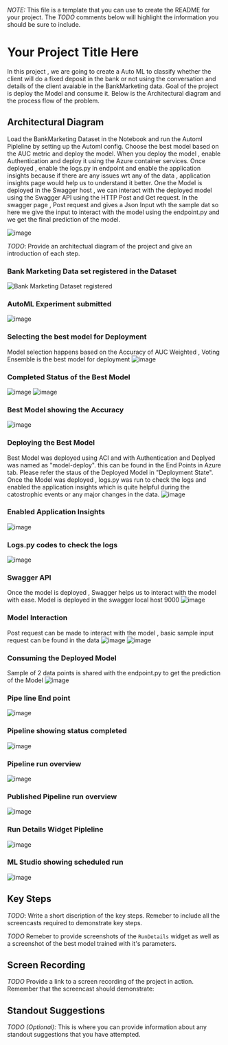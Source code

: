 *NOTE:* This file is a template that you can use to create the README for your project. The *TODO* comments below will highlight the information you should be sure to include.


# Your Project Title Here

In this project , we are going to create a Auto ML to classify whether the client will do a fixed deposit in the bank or not using the conversation and details of the client avaiable in the BankMarketing data. Goal of the project is deploy the Model and consume it. Below is the Architectural diagram and the process flow of the problem. 

## Architectural Diagram

Load the BankMarketing Dataset in the Notebook and run the Automl Pipleline by setting up the Automl config. Choose the best model based on the AUC metric and deploy the model. When you deploy the model , enable Authentication and deploy it using the Azure container services. Once deployed , enable the logs.py in endpoint and enable the application insights because if there are any issues wrt any of the data , application insights page would help us to understand it better. One the Model is deployed in the Swagger host  , we can interact with the deployed model using the Swagger API using the HTTP Post and Get request.  In the swagger page , Post request and gives a Json Input wth the sample dat so here we give the input to interact with the model using the endpoint.py and we get the final prediction of the model.    

![image](https://user-images.githubusercontent.com/92014201/142157410-b3cf6962-53c9-4d82-b884-0d4887b00ab0.png)


*TODO*: Provide an architectual diagram of the project and give an introduction of each step.


### Bank Marketing Data set registered in the Dataset 
![Bank Marketing Dataset registered](https://user-images.githubusercontent.com/92014201/142161294-4be0b700-e370-4985-b5a4-46361a288e7c.png)

### AutoML Experiment submitted 

![image](https://user-images.githubusercontent.com/92014201/142161623-50d25f82-1de2-45b3-b504-0fbe2a23940c.png)

### Selecting the best model for Deployment
Model selection happens based on the Accuracy of AUC Weighted , Voting Ensemble is the best model for deployment 
![image](https://user-images.githubusercontent.com/92014201/142161727-6c852079-670c-4a0e-86a6-7f2cf54cadbb.png)

### Completed Status of the Best Model 
![image](https://user-images.githubusercontent.com/92014201/142162186-01c7c9a0-546c-4037-b00d-81a990f91989.png)
![image](https://user-images.githubusercontent.com/92014201/142162672-6c2b0b45-59f3-44df-b72a-a7deecaf608a.png)

### Best Model showing the Accuracy 
![image](https://user-images.githubusercontent.com/92014201/142162720-01b43ab1-797c-41ad-b0bb-daaa5223b909.png)

### Deploying the Best Model 
 Best Model was deployed using ACI and with Authentication and Deplyed was named as "model-deploy". this can be found in the End Points in Azure tab. Please refer the staus of the Deployed Model in "Deployment State". Once the Model was deployed , logs.py was run to check the logs and enabled the application insights which is quite helpful during the catostrophic events or any major changes in the data. 
 ![image](https://user-images.githubusercontent.com/92014201/142163464-1e2fde68-6d37-49df-8ff8-4741f0b16484.png)
 
### Enabled Application Insights 
 ![image](https://user-images.githubusercontent.com/92014201/142163426-4ae09d7c-b90d-4bcc-9499-71fb771be46d.png)

### Logs.py codes to check the logs 
![image](https://user-images.githubusercontent.com/92014201/142163551-ccd76584-ab6e-4882-b563-4b3a1f185826.png)

### Swagger API 
Once the model is deployed , Swagger  helps us to interact with the model with ease. Model is deployed in the swagger local host 9000 
![image](https://user-images.githubusercontent.com/92014201/142164445-34f858d4-6359-4f95-be5d-88ad86c6f924.png)

### Model Interaction 
Post request can be made to interact with the model , basic sample input request can be found in the data 
![image](https://user-images.githubusercontent.com/92014201/142165534-f0bf3857-3c98-4d42-8e8b-9442e33a4542.png)
![image](https://user-images.githubusercontent.com/92014201/142165540-2ca2bf1a-4c3b-4316-8057-f9e333016397.png)

### Consuming the Deployed Model 
Sample of 2 data points is shared with the endpoint.py to get the prediction of the Model 
![image](https://user-images.githubusercontent.com/92014201/142165845-c124f915-11bc-4e1b-ad1d-c0dfff4fe4ba.png)

### Pipe line End point 

![image](https://user-images.githubusercontent.com/92014201/142165922-05689bd5-3ce4-495c-9923-ab3f29bac1e3.png)

### Pipeline showing status completed 
![image](https://user-images.githubusercontent.com/92014201/142165966-f92d5279-7226-447c-8369-39d9761680f7.png)

### Pipeline run overview 
![image](https://user-images.githubusercontent.com/92014201/142166063-13fc61ef-2853-49c7-bf7f-4775ed5a2cfa.png)

### Published Pipeline run overview 
![image](https://user-images.githubusercontent.com/92014201/142166117-99a383f0-0d28-4668-a00d-d2abbe02583d.png)

### Run Details Widget Pipleline 
![image](https://user-images.githubusercontent.com/92014201/142166198-3025f032-67b9-4a3d-974a-ffc4c9f2b0ba.png)

### ML Studio showing scheduled run 
![image](https://user-images.githubusercontent.com/92014201/142166248-a8342425-a235-4a8f-b2bf-e1391f266b7c.png)




## Key Steps
*TODO*: Write a short discription of the key steps. Remeber to include all the screencasts required to demonstrate key steps. 

*TODO* Remeber to provide screenshots of the `RunDetails` widget as well as a screenshot of the best model trained with it's parameters.

## Screen Recording
*TODO* Provide a link to a screen recording of the project in action. Remember that the screencast should demonstrate:

## Standout Suggestions
*TODO (Optional):* This is where you can provide information about any standout suggestions that you have attempted.
